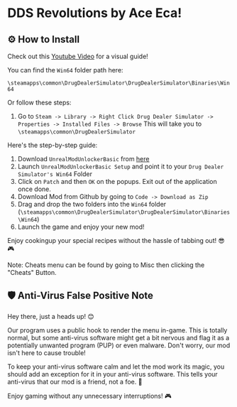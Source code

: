 # DDS Revolutions by Ace Eca!

 ## ⚙️ How to Install

Check out this [Youtube Video](https://youtu.be/ikwSZCUUYzk) for a visual guide!

You can find the `Win64` folder path here:

`\steamapps\common\DrugDealerSimulator\DrugDealerSimulator\Binaries\Win64`

Or follow these steps:

1. Go to `Steam -> Library -> Right Click Drug Dealer Simulator -> Properties -> Installed Files -> Browse` 
This will take you to `\steamapps\common\DrugDealerSimulator`

Here's the step-by-step guide:

1. Download `UnrealModUnlockerBasic` from [here](https://illusory.dev/)
2. Launch `UnrealModUnlockerBasic Setup` and point it to your `Drug Dealer Simulator's Win64` Folder
3. Click on `Patch` and then `OK` on the popups. Exit out of the application once done.
4. Download Mod from Github by going to `Code -> Download as Zip`
5. Drag and drop the two folders into the `Win64` folder (`\steamapps\common\DrugDealerSimulator\DrugDealerSimulator\Binaries\Win64`)
6. Launch the game and enjoy your new mod!

Enjoy cookingup your special recipes without the hassle of tabbing out! 😎🎮

Note: Cheats menu can be found by going to Misc then clicking the "Cheats" Button.


## 🛡️ Anti-Virus False Positive Note

Hey there, just a heads up! 😊

Our program uses a public hook to render the menu in-game. This is totally normal, but some anti-virus software might get a bit nervous and flag it as a potentially unwanted program (PUP) or even malware. Don't worry, our mod isn't here to cause trouble! 

To keep your anti-virus software calm and let the mod work its magic, you should add an exception for it in your anti-virus software. This tells your anti-virus that our mod is a friend, not a foe. 🤝

Enjoy gaming without any unnecessary interruptions! 🎮

